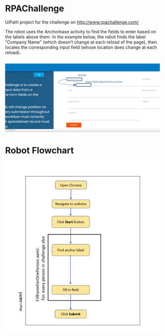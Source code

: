 # RPAChallenge
UiPath project for the challenge on http://www.rpachallenge.com/

The robot uses the Anchorbase activity to find the fields to enter based on the labels above them. In the example below, the robot finds the label "Company Name" (which doesn't change at each reload of the page), then locates the corresponding input field (whose location does change at each reload).
<img src="AnchorScreenshot.JPG"> </img>

# Robot Flowchart
<img src="RPAChallengeFlowChart.JPG"> </img>


